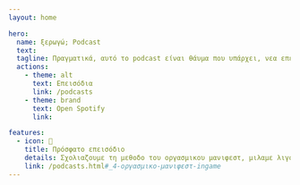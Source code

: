 ```yaml
---
layout: home

hero:
  name: ξερωγώ; Podcast
  text: 
  tagline: Πραγματικά, αυτό το podcast είναι θάυμα που υπάρχει, νεα επεισόδια κάθε 1 με 2 εβδομάδες.
  actions:
    - theme: alt
      text: Επεισόδια
      link: /podcasts
    - theme: brand
      text: Open Spotify
      link: 

features:
  - icon: 🍕
    title: Πρόσφατο επεισόδιο
    details: Σχολιαζουμε τη μεθοδο του οργασμικου μανιφεστ, μιλαμε λιγο για σχεσεις και λιγα λογια για το Hogwarts Legacy
    link: /podcasts.html#_4-οργασμικο-μανιφεστ-ingame
---
```

